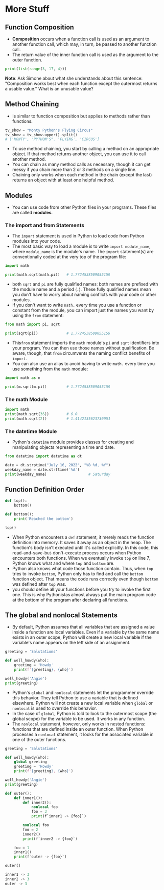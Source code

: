 # More Stuff

## Function Composition

- **Composition** occurs when a function call is used as an argument to another function call, which may, in turn, be passed to another function call.
- The return value of the inner function call is used as the argument to the outer function.

```python
print(list(range(3, 17, 4)))
```

**Note**: Ask Simone about what she understands about this sentence: "Composition works best when each function except the outermost returns a usable value." What is an unusable value?

## Method Chaining

- Is similar to function composition but applies to methods rather than functions.

```python
tv_show = "Monty Python's Flying Circus"
tv_show = tv_show.upper().split()
# ['MONTY', "PYTHON'S", 'FLYING', 'CIRCUS']
```
- To use method chaining, you start by calling a method on an appropriate object. If that method returns another object, you can use it to call another method.
- You can chain as many method calls as necessary, though it can get messy if you chain more than 2 or 3 methods on a single line.
- Chaining only works when each method in the chain (except the last) returns an object with at least one helpful method.

## Modules

- You can use code from other Python files in your programs. These files are called **modules**.

### The import and from Statements

- The `import` statement is used in Python to load code from Python modules into your code.
- The most basic way to load a module is to write `import module_name`, where `module_name` is the module's name. The `import` statement(s) are conventionally coded at the very top of the program file:

```python
import math

print(math.sqrt(math.pi))   # 1.7724538509055159
```

- both `sqrt` and `pi` are fully qualified names: both names are prefixed with the module name and a period (`.`). These fully qualified names mean you don't have to worry about naming conflicts with your code or other modules.
- If you don't want to write `math.` every time you use a function or constant from the module, you can import just the names you want by using the `from` statement:

```python
from math import pi, sqrt

print(sqrt(pi))             # 1.7724538509055159
```

- This`from` statement imports the `math` module's `pi` and `sqrt` identifiers into your program. You can then use those names without qualification. Be aware, though, that `from` circumvents the naming conflict benefits of `import`.
- You can also use an alias to avoid having to write `math.` every time you use something from the `math` module:

```python
import math as m

print(m.sqrt(m.pi))         # 1.7724538509055159
```

### The math Module

```python
import math
print(math.sqrt(36))        # 6.0
print(math.sqrt(2))         # 1.4142135623730951
```

### The datetime Module

- Python's `datetime` module provides classes for creating and manipulating objects representing a time and date.

```python
from datetime import datetime as dt

date = dt.strptime("July 16, 2022", "%B %d, %Y")
weekday_name = date.strftime('%A')
print(weekday_name)                   # Saturday
```

## Function Definition Order

```python
def top():
    bottom()

def bottom():
    print('Reached the bottom')

top()
```

- When Python encounters a `def` statement, it merely reads the function definition into memory. It saves it away as an object in the heap. The function's body isn't executed until it's called explicitly. In this code, this read-and-save-but-don't-execute process occurs when Python encounters both functions. When we eventually invoke `top` on line 7, Python knows what and where `top` and `bottom` are.
- Python also knows what code those function contain. Thus, when `top` tries to invoke `bottom`, Python only has to find and call the `bottom` function object. That means the code runs correctly even though `bottom` was defined after `top` was.
- you should define all your functions before you try to invoke the first one. This is why Pythonistas almost always put the main program code at the bottom of the program after declaring all functions.

## The global and nonlocal Statements

- By default, Python assumes that all variables that are assigned a value inside a function are local variables. Even if a variable by the same name exists in an outer scope, Python will create a new local variable if the variable's name appears on the left side of an assignment.

```python
greeting = 'Salutations'

def well_howdy(who):
    greeting = 'Howdy'
    print(f'{greeting}, {who}')

well_howdy('Angie')
print(greeting)
```

- Python's `global` and `nonlocal` statements let the programmer override this behavior. They tell Python to use a variable that is defined elsewhere. Python will not create a new local variable when `global` or `nonlocal` is used to override this behavior.
- In the case of `global`, Python is told to look to the outermost scope (the global scope) for the variable to be used. It works in any function.
- The `nonlocal` statement, however, only works in nested functions: functions that are defined inside an outer function. When Python processes a `nonlocal` statement, it looks for the associated variable in one of the outer functions.

```python
greeting = 'Salutations'

def well_howdy(who):
    global greeting
    greeting = 'Howdy'
    print(f'{greeting}, {who}')

well_howdy('Angie')
print(greeting)
```

```python
def outer():
    def inner1():
        def inner2():
            nonlocal foo
            foo = 3
            print(f`inner1 -> {foo}`)

        nonlocal foo
        foo = 2
        inner2()
        print(f`inner2 -> {foo}`)

    foo = 1
    inner1()
    print(f`outer -> {foo}`)

outer()

inner1 -> 3
inner2 -> 3
outer -> 3
```

